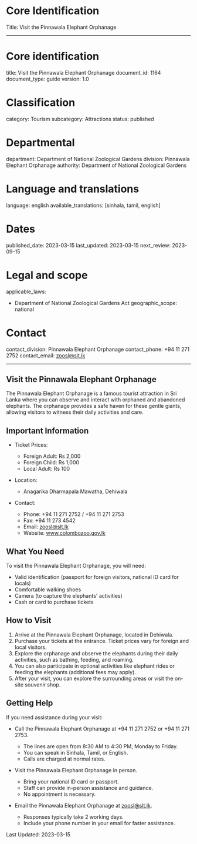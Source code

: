 # Core Identification
Title: Visit the Pinnawala Elephant Orphanage

---
# Core identification
title: Visit the Pinnawala Elephant Orphanage
document_id: 1164
document_type: guide
version: 1.0

# Classification
category: Tourism
subcategory: Attractions
status: published

# Departmental
department: Department of National Zoological Gardens
division: Pinnawala Elephant Orphanage
authority: Department of National Zoological Gardens

# Language and translations
language: english
available_translations: [sinhala, tamil, english]

# Dates
published_date: 2023-03-15
last_updated: 2023-03-15
next_review: 2023-09-15

# Legal and scope
applicable_laws:
 - Department of National Zoological Gardens Act
geographic_scope: national

# Contact
contact_division: Pinnawala Elephant Orphanage
contact_phone: +94 11 271 2752
contact_email: zoosl@slt.lk

---

## Visit the Pinnawala Elephant Orphanage

The Pinnawala Elephant Orphanage is a famous tourist attraction in Sri Lanka where you can observe and interact with orphaned and abandoned elephants. The orphanage provides a safe haven for these gentle giants, allowing visitors to witness their daily activities and care.

## Important Information

- Ticket Prices:
    - Foreign Adult: Rs 2,000
    - Foreign Child: Rs 1,000
    - Local Adult: Rs 100

- Location:
    - Anagarika Dharmapala Mawatha, Dehiwala

- Contact:
    - Phone: +94 11 271 2752 / +94 11 271 2753
    - Fax: +94 11 273 4542
    - Email: zoosl@slt.lk
    - Website: www.colombozoo.gov.lk

## What You Need

To visit the Pinnawala Elephant Orphanage, you will need:

- Valid identification (passport for foreign visitors, national ID card for locals)
- Comfortable walking shoes
- Camera (to capture the elephants' activities)
- Cash or card to purchase tickets

## How to Visit

1. Arrive at the Pinnawala Elephant Orphanage, located in Dehiwala.
2. Purchase your tickets at the entrance. Ticket prices vary for foreign and local visitors.
3. Explore the orphanage and observe the elephants during their daily activities, such as bathing, feeding, and roaming.
4. You can also participate in optional activities like elephant rides or feeding the elephants (additional fees may apply).
5. After your visit, you can explore the surrounding areas or visit the on-site souvenir shop.

## Getting Help

If you need assistance during your visit:

- Call the Pinnawala Elephant Orphanage at +94 11 271 2752 or +94 11 271 2753.
    - The lines are open from 8:30 AM to 4:30 PM, Monday to Friday.
    - You can speak in Sinhala, Tamil, or English.
    - Calls are charged at normal rates.

- Visit the Pinnawala Elephant Orphanage in person.
    - Bring your national ID card or passport.
    - Staff can provide in-person assistance and guidance.
    - No appointment is necessary.

- Email the Pinnawala Elephant Orphanage at zoosl@slt.lk.
    - Responses typically take 2 working days.
    - Include your phone number in your email for faster assistance.

Last Updated: 2023-03-15